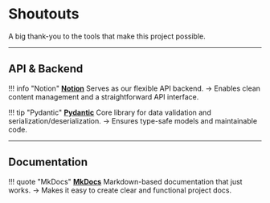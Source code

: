 # Shoutouts

A big thank-you to the tools that make this project possible.

---

## API & Backend

!!! info "Notion"
**[Notion](https://www.notion.so/)**
 Serves as our flexible API backend.
 → Enables clean content management and a straightforward API interface.

!!! tip "Pydantic"
**[Pydantic](https://pydantic.dev/)**
 Core library for data validation and serialization/deserialization.
 → Ensures type-safe models and maintainable code.

---

## Documentation

!!! quote "MkDocs"
**[MkDocs](https://www.mkdocs.org/)**
 Markdown-based documentation that just works.
 → Makes it easy to create clear and functional project docs.
